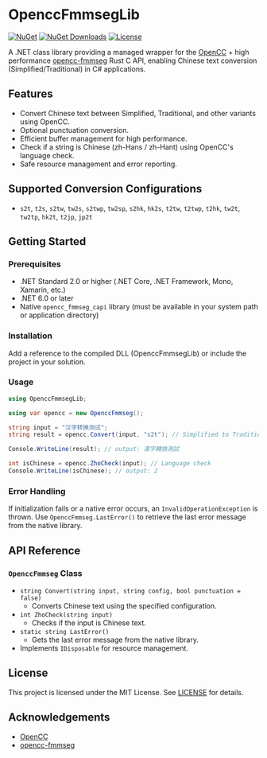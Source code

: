 # OpenccFmmsegLib

[![NuGet](https://img.shields.io/nuget/v/OpenccFmmsegLib.svg)](https://www.nuget.org/packages/OpenccFmmsegLib/)
[![NuGet Downloads](https://img.shields.io/nuget/dt/OpenccFmmsegLib.svg?label=downloads&color=blue)](https://www.nuget.org/packages/OpenccFmmsegLib/)
[![License](https://img.shields.io/github/license/laisuk/OpenccFmmsegLib.svg)](https://github.com/laisuk/OpenccFmmsegLib/blob/master/LICENSE)  

A .NET class library providing a managed wrapper for the [OpenCC](https://github.com/BYVoid/OpenCC) + high performance [opencc-fmmseg](https://github.com/laisuk/opencc-fmmseg) Rust C API, enabling Chinese text conversion (Simplified/Traditional) in C# applications.

## Features

- Convert Chinese text between Simplified, Traditional, and other variants using OpenCC.
- Optional punctuation conversion.
- Efficient buffer management for high performance.
- Check if a string is Chinese (zh-Hans / zh-Hant) using OpenCC's language check.
- Safe resource management and error reporting.

## Supported Conversion Configurations

- `s2t`, `t2s`, `s2tw`, `tw2s`, `s2twp`, `tw2sp`, `s2hk`, `hk2s`, `t2tw`, `t2twp`, `t2hk`, `tw2t`, `tw2tp`, `hk2t`, `t2jp`, `jp2t`

## Getting Started

### Prerequisites

- .NET Standard 2.0 or higher (.NET Core, .NET Framework, Mono, Xamarin, etc.)
- .NET 6.0 or later
- Native `opencc_fmmseg_capi` library (must be available in your system path or application directory)

### Installation

Add a reference to the compiled DLL (OpenccFmmsegLib) or include the project in your solution.

### Usage

```csharp
using OpenccFmmsegLib;

using var opencc = new OpenccFmmseg();

string input = "汉字转换测试";
string result = opencc.Convert(input, "s2t"); // Simplified to Traditional

Console.WriteLine(result); // output: 漢字轉換測試

int isChinese = opencc.ZhoCheck(input); // Language check
Console.WriteLine(isChinese); // output: 2
```

### Error Handling

If initialization fails or a native error occurs, an `InvalidOperationException` is thrown. Use `OpenccFmmseg.LastError()` to retrieve the last error message from the native library.

## API Reference

### `OpenccFmmseg` Class

- `string Convert(string input, string config, bool punctuation = false)`
  - Converts Chinese text using the specified configuration.
- `int ZhoCheck(string input)`
  - Checks if the input is Chinese text.
- `static string LastError()`
  - Gets the last error message from the native library.
- Implements `IDisposable` for resource management.

## License

This project is licensed under the MIT License. See [LICENSE](https://github.com/laisuk/OpenccFmmsegLib/blob/master/LICENSE) for details.

## Acknowledgements

- [OpenCC](https://github.com/BYVoid/OpenCC)
- [opencc-fmmseg](https://github.com/laisuk/opencc-fmmseg)
